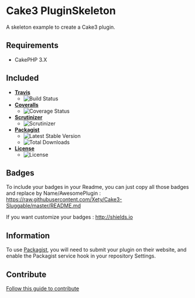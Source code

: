 # Cake3 PluginSkeleton
A skeleton example to create a Cake3 plugin.

## Requirements
* CakePHP 3.X

## Included
* **[Travis](https://travis-ci.org)**
	* ![Build Status](https://img.shields.io/travis/Xety/Cake3-Sluggable.svg?style=flat-square)
* **[Coveralls](https://coveralls.io)**
	* ![Coverage Status](https://img.shields.io/coveralls/Xety/Cake3-Sluggable/master.svg?style=flat-square)
* **[Scrutinizer](https://scrutinizer-ci.com)**
	* ![Scrutinizer](https://img.shields.io/scrutinizer/g/Xety/Cake3-Sluggable.svg?style=flat-square)
* **[Packagist](https://packagist.org)**
	* ![Latest Stable Version](https://img.shields.io/packagist/v/Xety/Cake3-Sluggable.svg?style=flat-square)
	* ![Total Downloads](https://img.shields.io/packagist/dt/xety/cake3-sluggable.svg?style=flat-square)
* **[License](https://packagist.org)**
	* ![License](https://img.shields.io/badge/license-MIT-brightgreen.svg?style=flat-square)

## Badges
To include your badges in your Readme, you can just copy all those badges and replace by Name/AwesomePlugin :
https://raw.githubusercontent.com/Xety/Cake3-Sluggable/master/README.md

If you want customize your badges : http://shields.io

## Information
To use [Packagist](https://packagist.org), you will need to submit your plugin on their website, and enable the Packagist service hook in your repository Settings.

## Contribute
[Follow this guide to contribute](https://github.com/Xety/Cake3-PluginSkeleton/blob/master/CONTRIBUTING.md)
